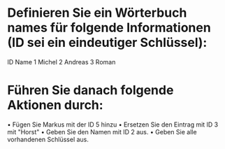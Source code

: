 # Definieren Sie ein Wörterbuch names für folgende Informationen (ID sei ein eindeutiger Schlüssel):


ID Name
1 Michel
2 Andreas
3 Roman


# Führen Sie danach folgende Aktionen durch:
• Fügen Sie Markus mit der ID 5 hinzu
• Ersetzen Sie den Eintrag mit ID 3 mit "Horst"
• Geben Sie den Namen mit ID 2 aus.
• Geben Sie alle vorhandenen Schlüssel aus.
